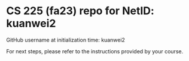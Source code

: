 # CS 225 (fa23) repo for NetID: kuanwei2

GitHub username at initialization time: kuanwei2

For next steps, please refer to the instructions provided by your course.
